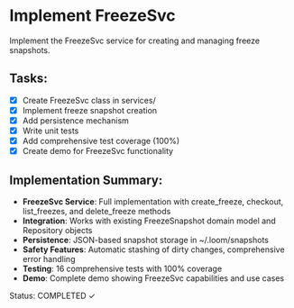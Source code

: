 # Implement FreezeSvc

Implement the FreezeSvc service for creating and managing freeze snapshots.

## Tasks:
- [x] Create FreezeSvc class in services/
- [x] Implement freeze snapshot creation
- [x] Add persistence mechanism
- [x] Write unit tests
- [x] Add comprehensive test coverage (100%)
- [x] Create demo for FreezeSvc functionality

## Implementation Summary:
- **FreezeSvc Service**: Full implementation with create_freeze, checkout, list_freezes, and delete_freeze methods
- **Integration**: Works with existing FreezeSnapshot domain model and Repository objects
- **Persistence**: JSON-based snapshot storage in ~/.loom/snapshots
- **Safety Features**: Automatic stashing of dirty changes, comprehensive error handling
- **Testing**: 16 comprehensive tests with 100% coverage
- **Demo**: Complete demo showing FreezeSvc capabilities and use cases

Status: COMPLETED ✓